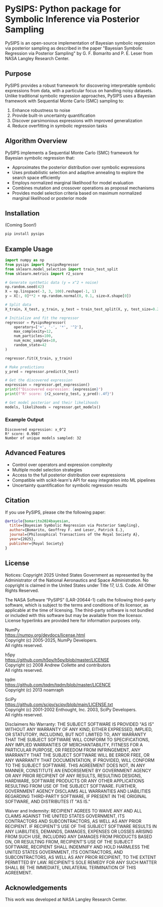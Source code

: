 # PySIPS: Python package for Symbolic Inference via Posterior Sampling

PySIPS is an open-source implementation of Bayesian symbolic regression via posterior sampling as described in the paper "Bayesian Symbolic Regression via Posterior Sampling" by G. F. Bomarito and P. E. Leser from NASA Langley Research Center.

## Purpose

PySIPS provides a robust framework for discovering interpretable symbolic expressions from data, with a particular focus on handling noisy datasets. Unlike traditional symbolic regression approaches, PySIPS uses a Bayesian framework with Sequential Monte Carlo (SMC) sampling to:

1. Enhance robustness to noise
2. Provide built-in uncertainty quantification
3. Discover parsimonious expressions with improved generalization
4. Reduce overfitting in symbolic regression tasks

## Algorithm Overview

PySIPS implements a Sequential Monte Carlo (SMC) framework for Bayesian symbolic regression that:

- Approximates the posterior distribution over symbolic expressions
- Uses probabilistic selection and adaptive annealing to explore the search space efficiently
- Employs normalized marginal likelihood for model evaluation
- Combines mutation and crossover operations as proposal mechanisms
- Provides model selection criteria based on maximum normalized marginal likelihood or posterior mode

## Installation

(Coming Soon!)

```bash
pip install pysips
```

## Example Usage

```python
import numpy as np
from pysips import PysipsRegressor
from sklearn.model_selection import train_test_split
from sklearn.metrics import r2_score

# Generate synthetic data (y = x^2 + noise)
np.random.seed(42)
X = np.linspace(-3, 3, 100).reshape(-1, 1)
y = X[:, 0]**2 + np.random.normal(0, 0.1, size=X.shape[0])

# Split data
X_train, X_test, y_train, y_test = train_test_split(X, y, test_size=0.2, random_state=42)

# Initialize and fit the regressor
regressor = PysipsRegressor(
    operators=['+', '-', '*', '^2'],
    max_complexity=12,
    num_particles=100,
    num_mcmc_samples=10,
    random_state=42
)

regressor.fit(X_train, y_train)

# Make predictions
y_pred = regressor.predict(X_test)

# Get the discovered expression
expression = regressor.get_expression()
print(f"Discovered expression: {expression}")
print(f"R² score: {r2_score(y_test, y_pred):.4f}")

# Get model posterior and their likelihoods
models, likelihoods = regressor.get_models()
```

### Example Output

```
Discovered expression: x_0^2
R² score: 0.9987
Number of unique models sampled: 32
```

## Advanced Features

- Control over operators and expression complexity
- Multiple model selection strategies
- Access to the full posterior distribution over expressions
- Compatible with scikit-learn's API for easy integration into ML pipelines
- Uncertainty quantification for symbolic regression results

## Citation

If you use PySIPS, please cite the following paper:

```bibtex
@article{bomarito2024bayesian,
  title={Bayesian Symbolic Regression via Posterior Sampling},
  author={Bomarito, Geoffrey F. and Leser, Patrick E.},
  journal={Philosophical Transactions of the Royal Society A},
  year={2025},
  publisher={Royal Society}
}
```

## License

Notices:
Copyright 2025 United States Government as represented by the Administrator of the National Aeronautics and Space Administration. No copyright is claimed in the United States under Title 17, U.S. Code. All Other Rights Reserved.
 
The NASA Software “PySIPS” (LAR-20644-1) calls the following third-party software, which is subject to the terms and conditions of its licensor, as applicable at the time of licensing.  The third-party software is not bundled or included with this software but may be available from the licensor.  License hyperlinks are provided here for information purposes only.
 
NumPy  
https://numpy.org/devdocs/license.html  
Copyright (c) 2005-2025, NumPy Developers.  
All rights reserved.
 
h5py  
https://github.com/h5py/h5py/blob/master/LICENSE  
Copyright (c) 2008 Andrew Collette and contributors  
All rights reserved.
 
tqdm  
https://github.com/tqdm/tqdm/blob/master/LICENCE  
Copyright (c) 2013 noamraph
 
SciPy  
https://github.com/scipy/scipy/blob/main/LICENSE.txt  
Copyright (c) 2001-2002 Enthought, Inc. 2003, SciPy Developers.  
All rights reserved.
 
Disclaimers
No Warranty: THE SUBJECT SOFTWARE IS PROVIDED "AS IS" WITHOUT ANY WARRANTY OF ANY KIND, EITHER EXPRESSED, IMPLIED, OR STATUTORY, INCLUDING, BUT NOT LIMITED TO, ANY WARRANTY THAT THE SUBJECT SOFTWARE WILL CONFORM TO SPECIFICATIONS, ANY IMPLIED WARRANTIES OF MERCHANTABILITY, FITNESS FOR A PARTICULAR PURPOSE, OR FREEDOM FROM INFRINGEMENT, ANY WARRANTY THAT THE SUBJECT SOFTWARE WILL BE ERROR FREE, OR ANY WARRANTY THAT DOCUMENTATION, IF PROVIDED, WILL CONFORM TO THE SUBJECT SOFTWARE. THIS AGREEMENT DOES NOT, IN ANY MANNER, CONSTITUTE AN ENDORSEMENT BY GOVERNMENT AGENCY OR ANY PRIOR RECIPIENT OF ANY RESULTS, RESULTING DESIGNS, HARDWARE, SOFTWARE PRODUCTS OR ANY OTHER APPLICATIONS RESULTING FROM USE OF THE SUBJECT SOFTWARE.  FURTHER, GOVERNMENT AGENCY DISCLAIMS ALL WARRANTIES AND LIABILITIES REGARDING THIRD-PARTY SOFTWARE, IF PRESENT IN THE ORIGINAL SOFTWARE, AND DISTRIBUTES IT "AS IS."
 
Waiver and Indemnity:  RECIPIENT AGREES TO WAIVE ANY AND ALL CLAIMS AGAINST THE UNITED STATES GOVERNMENT, ITS CONTRACTORS AND SUBCONTRACTORS, AS WELL AS ANY PRIOR RECIPIENT.  IF RECIPIENT'S USE OF THE SUBJECT SOFTWARE RESULTS IN ANY LIABILITIES, DEMANDS, DAMAGES, EXPENSES OR LOSSES ARISING FROM SUCH USE, INCLUDING ANY DAMAGES FROM PRODUCTS BASED ON, OR RESULTING FROM, RECIPIENT'S USE OF THE SUBJECT SOFTWARE, RECIPIENT SHALL INDEMNIFY AND HOLD HARMLESS THE UNITED STATES GOVERNMENT, ITS CONTRACTORS, AND SUBCONTRACTORS, AS WELL AS ANY PRIOR RECIPIENT, TO THE EXTENT PERMITTED BY LAW.  RECIPIENT'S SOLE REMEDY FOR ANY SUCH MATTER SHALL BE THE IMMEDIATE, UNILATERAL TERMINATION OF THIS AGREEMENT.


## Acknowledgements

This work was developed at NASA Langley Research Center.